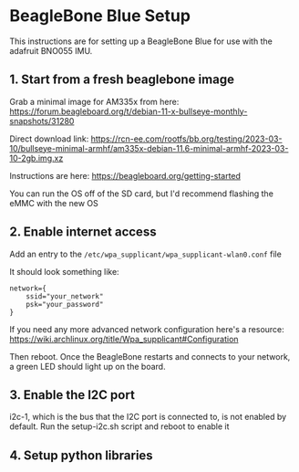 # BeagleBone Blue Setup

This instructions are for setting up a BeagleBone Blue for use with the
adafruit BNO055 IMU.  

## 1. Start from a fresh beaglebone image

Grab a minimal image for AM335x from here: https://forum.beagleboard.org/t/debian-11-x-bullseye-monthly-snapshots/31280

Direct download link: https://rcn-ee.com/rootfs/bb.org/testing/2023-03-10/bullseye-minimal-armhf/am335x-debian-11.6-minimal-armhf-2023-03-10-2gb.img.xz

Instructions are here: https://beagleboard.org/getting-started

You can run the OS off of the SD card, but I'd recommend flashing the eMMC with the new OS

## 2. Enable internet access

Add an entry to the `/etc/wpa_supplicant/wpa_supplicant-wlan0.conf` file

It should look something like:

```
network={
    ssid="your_network"
    psk="your_password"
}
```

If you need any more advanced network configuration here's a resource: https://wiki.archlinux.org/title/Wpa_supplicant#Configuration

Then reboot.  Once the BeagleBone restarts and connects to your network, 
a green LED should light up on the board.  

## 3. Enable the I2C port

i2c-1, which is the bus that the I2C port is connected to, is not enabled by default.
Run the setup-i2c.sh script and reboot to enable it

## 4. Setup python libraries


